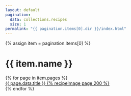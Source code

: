 ```yaml
---
layout: default
pagination:
  data: collections.recipes
  size: 1
permalink: "{{ pagination.items[0].dir }}/index.html"
---
```


{% assign item = pagination.items[0] %}

# {{ item.name }}

<div class="recipe-list-table">
{% for page in item.pages %}
  <div class="recipe">
    <a href="{{ page.url }}">{{ page.data.title }}
    {% recipeImage page 200 %}</a>
  </div>
{% endfor %}
</div>
